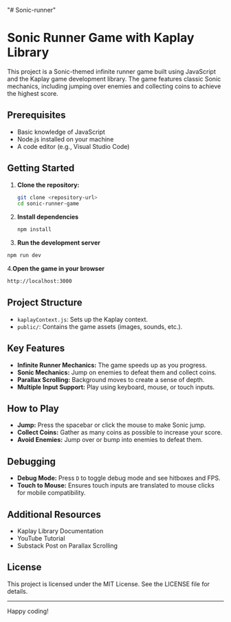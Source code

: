 "# Sonic-runner" 
# Sonic Runner Game with Kaplay Library

This project is a Sonic-themed infinite runner game built using JavaScript and the Kaplay game development library. The game features classic Sonic mechanics, including jumping over enemies and collecting coins to achieve the highest score.

## Prerequisites

- Basic knowledge of JavaScript
- Node.js installed on your machine
- A code editor (e.g., Visual Studio Code)

## Getting Started

1. **Clone the repository:**
   ```bash
   git clone <repository-url>
   cd sonic-runner-game
2. **Install dependencies**
   ```bash
   npm install
3. **Run the development server**
  ```bash
  npm run dev
  ```
4.**Open the game in your browser**
  ```bash
  http://localhost:3000
  ```
 ## Project Structure
  - `kaplayContext.js`: Sets up the Kaplay context.
- `public/`: Contains the game assets (images, sounds, etc.).

## Key Features

- **Infinite Runner Mechanics:** The game speeds up as you progress.
- **Sonic Mechanics:** Jump on enemies to defeat them and collect coins.
- **Parallax Scrolling:** Background moves to create a sense of depth.
- **Multiple Input Support:** Play using keyboard, mouse, or touch inputs.

## How to Play

- **Jump:** Press the spacebar or click the mouse to make Sonic jump.
- **Collect Coins:** Gather as many coins as possible to increase your score.
- **Avoid Enemies:** Jump over or bump into enemies to defeat them.

## Debugging

- **Debug Mode:** Press `D` to toggle debug mode and see hitboxes and FPS.
- **Touch to Mouse:** Ensures touch inputs are translated to mouse clicks for mobile compatibility.

## Additional Resources

- Kaplay Library Documentation
- YouTube Tutorial
- Substack Post on Parallax Scrolling

## License

This project is licensed under the MIT License. See the LICENSE file for details.

---

Happy coding!
